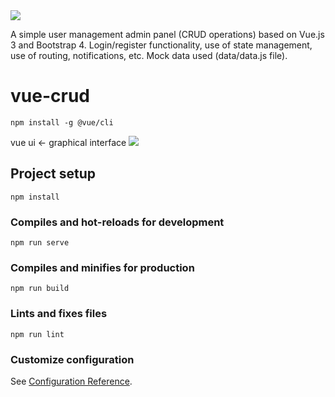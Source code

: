 <img src="https://i.imgur.com/qjqtRrU.png">

A simple user management admin panel (CRUD operations) based on Vue.js 3 and Bootstrap 4.
Login/register functionality, use of state management, use of routing, notifications, etc.
Mock data used (data/data.js file).

# vue-crud
```
npm install -g @vue/cli
```

vue ui <- graphical interface
<img src="https://i.imgur.com/ZdVKCbS.png">

## Project setup
```
npm install
```

### Compiles and hot-reloads for development
```
npm run serve
```

### Compiles and minifies for production
```
npm run build
```

### Lints and fixes files
```
npm run lint
```

### Customize configuration
See [Configuration Reference](https://cli.vuejs.org/config/).
